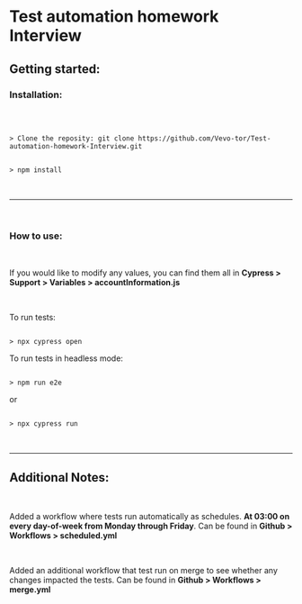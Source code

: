 # Test automation homework Interview
## Getting started:  


### **Installation**:

<br>

```

> Clone the reposity: git clone https://github.com/Vevo-tor/Test-automation-homework-Interview.git

```

```

> npm install

```

<br>

---

<br> 

### **How to use**:

<br>

If you would like to modify any values, you can find them all in **Cypress > Support > Variables > accountInformation.js**

<br>

To run tests:
```

> npx cypress open

```
To run tests in headless mode:
```

> npm run e2e 

```
or

```

> npx cypress run

```


<br>

---



## Additional Notes:

<br>

Added a workflow where tests run automatically as schedules. **At 03:00 on every day-of-week from Monday through Friday**. Can be found in **Github > Workflows > scheduled.yml**

<br>

Added an additional workflow that test run on merge to see whether any changes impacted the tests. Can be found in **Github > Workflows > merge.yml**